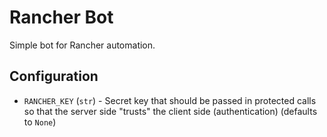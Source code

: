 # Rancher Bot

Simple bot for Rancher automation.

## Configuration

* `RANCHER_KEY` (`str`) - Secret key that should be passed in protected calls so that the server side
"trusts" the client side (authentication) (defaults to `None`)
